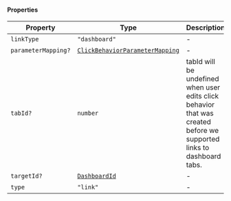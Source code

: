 #### Properties

| Property                                          | Type                                                                | Description                                                                                                          |
| ------------------------------------------------- | ------------------------------------------------------------------- | -------------------------------------------------------------------------------------------------------------------- |
| <a id="linktype"></a> `linkType`                  | `"dashboard"`                                                       | -                                                                                                                    |
| <a id="parametermapping"></a> `parameterMapping?` | [`ClickBehaviorParameterMapping`](ClickBehaviorParameterMapping.md) | -                                                                                                                    |
| <a id="tabid"></a> `tabId?`                       | `number`                                                            | tabId will be undefined when user edits click behavior that was created before we supported links to dashboard tabs. |
| <a id="targetid"></a> `targetId?`                 | [`DashboardId`](DashboardId.md)                                     | -                                                                                                                    |
| <a id="type"></a> `type`                          | `"link"`                                                            | -                                                                                                                    |
